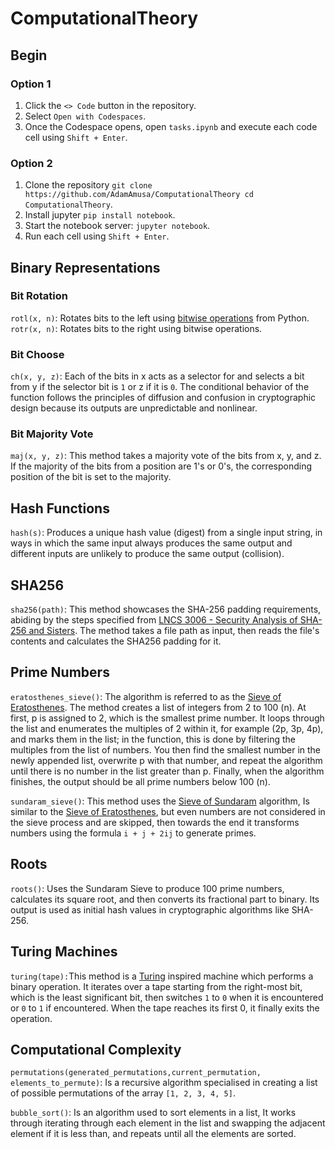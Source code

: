 
# ComputationalTheory
## Begin
### Option 1
1. Click the `<> Code` button in the repository.
2. Select `Open with Codespaces`.
3. Once the Codespace opens, open `tasks.ipynb` and execute each code cell using `Shift + Enter`.
### Option 2
1. Clone the repository `git clone https://github.com/AdamAmusa/ComputationalTheory cd ComputationalTheory`.
2. Install jupyter `pip install notebook`.
3. Start the notebook server: `jupyter notebook`.
4. Run each cell using `Shift + Enter`.

## Binary Representations
### Bit Rotation
`rotl(x, n)`: Rotates bits to the left using [bitwise operations](https://wiki.python.org/moin/BitwiseOperators) from Python.
`rotr(x, n)`: Rotates bits to the right using bitwise operations.
### Bit Choose
`ch(x, y, z)`: Each of the bits in x acts as a selector for and selects a bit from y if the selector bit is `1` or z if it is `0`. The conditional behavior of the function follows the principles of diffusion and confusion in cryptographic design because its outputs are unpredictable and nonlinear.
### Bit Majority Vote
`maj(x, y, z)`:  This method takes a majority vote of the bits from x, y, and z. If the majority of the bits from a position are 1's or 0's, the corresponding position of the bit is set to the majority.

## Hash Functions
`hash(s)`: Produces a unique hash value (digest) from a single input string, in ways in which the same input always produces the same output and different inputs are unlikely to produce the same output (collision).

## SHA256
`sha256(path)`: This method showcases the SHA-256 padding requirements, abiding by the steps specified from [LNCS 3006 - Security Analysis of SHA-256 and Sisters](https://link.springer.com/content/pdf/10.1007/978-3-540-24654-1_13.pdf). The method takes a file path as input, then reads the file's contents and calculates the SHA256 padding for it.

## Prime Numbers
`eratosthenes_sieve()`: The algorithm is referred to as the  [Sieve of Eratosthenes](https://en.wikipedia.org/wiki/Sieve_of_Eratosthenes). The method creates a list of integers from 2 to 100 (n).  At first, p is assigned to 2, which is the smallest prime number. It loops through the list and enumerates the multiples of 2 within it, for example (2p, 3p, 4p), and marks them in the list; in the function, this is done by filtering the multiples from the list of numbers. You then find the smallest number in the newly appended list, overwrite p with that number, and repeat the algorithm until there is no number in the list greater than p. Finally, when the algorithm finishes, the output should be all prime numbers below 100 (n).
 
 `sundaram_sieve()`: This method uses the [Sieve of Sundaram](https://en.wikipedia.org/wiki/Sieve_of_Sundaram) algorithm, Is similar to the [Sieve of Eratosthenes](https://en.wikipedia.org/wiki/Sieve_of_Eratosthenes), but even numbers are not considered in the sieve process and are skipped, then towards the end it transforms numbers using the formula `i + j + 2ij` to generate primes.

## Roots
`roots()`: Uses the Sundaram Sieve to produce 100 prime numbers, calculates its square root, and then converts its fractional part to binary. Its output is used as initial hash values in cryptographic algorithms like SHA-256.

## Turing Machines
`turing(tape):`This method is a [Turing](https://plato.sydney.edu.au/entries/turing-machine/#TuriDefi) inspired machine which performs a binary operation. It iterates over a tape starting from the right-most bit, which is the least significant bit, then switches `1` to `0` when it is encountered or `0` to `1` if encountered. When the tape reaches its first 0, it finally exits the operation.

## Computational Complexity
`permutations(generated_permutations,current_permutation, elements_to_permute)`: Is a recursive algorithm specialised in creating a list of possible permutations of the array `[1, 2, 3, 4, 5]`.

`bubble_sort()`: Is an algorithm used to sort elements in a list, It works through iterating through each element in the list and swapping the adjacent element if it is less than, and repeats until all the elements are sorted.
